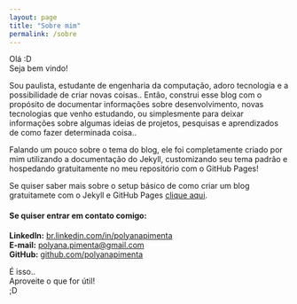 ```yaml
---
layout: page
title: "Sobre mim"
permalink: /sobre
---
```


Olá :D  
Seja bem vindo!

Sou paulista, estudante de engenharia da computação, adoro tecnologia e a possibilidade de criar novas coisas.. Então, construi esse blog com o propósito de documentar informações sobre desenvolvimento, novas tecnologias que venho estudando, ou simplesmente para deixar informações sobre algumas ideias de projetos, pesquisas e aprendizados de como fazer determinada coisa.. 

Falando um pouco sobre o tema do blog, ele foi completamente criado por mim utilizando a documentação do Jekyll, customizando seu tema padrão e hospedando gratuitamente no meu repositório com o GitHub Pages! 

Se quiser saber mais sobre o setup básico de como criar um blog gratuitamete com o Jekyll e GitHub Pages [clique aqui].

#### Se quiser entrar em contato comigo:  
**LinkedIn:** <a href="https://br.linkedin.com/in/polyanapimenta" target="_blank">br.linkedin.com/in/polyanapimenta</a>  
**E-mail:** <a href="mailto:polyana.pimenta@gmailcom">polyana.pimenta@gmail.com</a>  
**GitHub:** <a href="https://github.com/polyanapimenta" target="_blank">github.com/polyanapimenta</a>  

É isso..  
Aproveite o que for útil!  
;D

[clique aqui]:[http://polyanapimenta.github.io/github/criando-um-blog-com-github-pages]